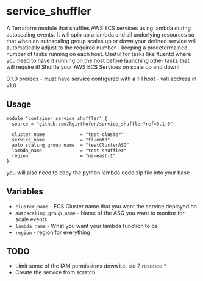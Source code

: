 # service_shuffler

A Terraform module that shuffles AWS ECS services using lambda during autoscaling events. 
It will spin up a lambda and all underlying resources so that when an autoscaling group scales up or down your defined service will automatically adjust to the required number - keeping a predetermained number of tasks running on each host. Useful for tasks like fluentd where you need to have it running on the host before launching other tasks that will require it! 
Shuffle your AWS ECS Services on scale up and down!

0.1.0 prereqs - must have service configured with a 1:1 host - will address in v1.0

## Usage

```hcl
module "container_service_shuffler" {
  source = "github.com/kgirthofer/service_shuffler?ref=0.1.0"

  cluster_name             = "test-cluster"
  service_name             = "fluentd"
  auto_scaling_group_name  = "testClusterASG"
  lambda_name              = "test-shuffler"
  region                   = "us-east-1"
}
```
you will also need to copy the python lambda code zip file into your base 

## Variables

- `cluster_name`  - ECS Cluster name that you want the service deployed on
- `autoscaling_group_name`  - Name of the ASG you want to monitor for scale events
- `lambda_name`  - What you want your lambda function to be 
- `region`  - region for everything 

## TODO 
- Limit some of the IAM permissions down i.e. sid 2 resouce *
- Create the service from scratch 
